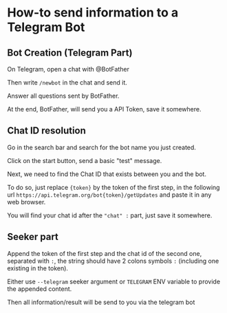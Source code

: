 # How-to send information to a Telegram Bot
## Bot Creation (Telegram Part)
On Telegram, open a chat with @BotFather

Then write `/newbot` in the chat and send it.

Answer all questions sent by BotFather.

At the end, BotFather, will send you a API Token, save it somewhere.

## Chat ID resolution
Go in the search bar and search for the bot name you just created.

Click on the start button, send a basic "test" message.

Next, we need to find the Chat ID that exists between you and the bot.

To do so, just replace `{token}` by the token of the first step, in the following url `https://api.telegram.org/bot{token}/getUpdates` and paste it in any web browser.

You will find your chat id after the `"chat" :` part, just save it somewhere.

## Seeker part
Append the token of the first step and the chat id of the second one, separated with `:`, the string should have 2 colons symbols `:` (including one existing in the token).

Either use `--telegram` seeker argument or `TELEGRAM` ENV variable to provide the appended content.

Then all information/result will be send to you via the telegram bot
